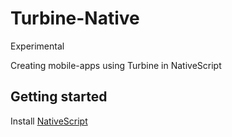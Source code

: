 # Turbine-Native
Experimental

Creating mobile-apps using Turbine in NativeScript

## Getting started

Install [NativeScript](http://docs.nativescript.org/start/quick-setup)

